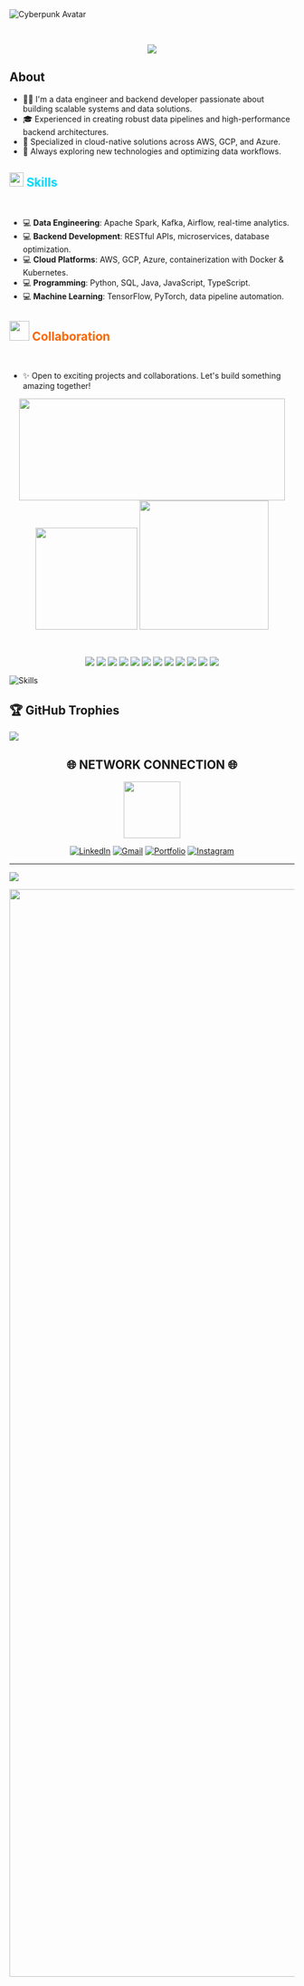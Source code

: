 <img src="https://github.com/Andessonreis/andessonreis/assets/105820333/65a5bf03-cc3a-44bd-8c38-542bf1a13a9f" alt="Cyberpunk Avatar" />

&nbsp; <!-- Add space -->

<p align="center">
  <a href="https://github.com/DenverCoder1/readme-typing-svg">
    <img src="https://readme-typing-svg.herokuapp.com?font=Impact&color=00D9FF&size=42&center=true&vCenter=true&width=600&height=100&lines=Welcome+to+my+profile;Data+Engineer;Backend+Developer" />
  </a>
</p>

## About

- 👨‍💻 I'm a data engineer and backend developer passionate about building scalable systems and data solutions.
- 🎓 Experienced in creating robust data pipelines and high-performance backend architectures.
- 💼 Specialized in cloud-native solutions across AWS, GCP, and Azure.
- 🌱 Always exploring new technologies and optimizing data workflows.

## <img src="https://media2.giphy.com/media/QssGEmpkyEOhBCb7e1/giphy.gif?cid=ecf05e47a0n3gi1bfqntqmob8g9aid1oyj2wr3ds3mg700bl&rid=giphy.gif" width="25" /><b style="color:#00D9FF;"> Skills</b>

<br />

- 💻 **Data Engineering**: Apache Spark, Kafka, Airflow, real-time analytics.
- 💻 **Backend Development**: RESTful APIs, microservices, database optimization.
- 💻 **Cloud Platforms**: AWS, GCP, Azure, containerization with Docker & Kubernetes.
- 💻 **Programming**: Python, SQL, Java, JavaScript, TypeScript.
- 💻 **Machine Learning**: TensorFlow, PyTorch, data pipeline automation.

## <img src="https://media.giphy.com/media/iY8CRBdQXODJSCERIr/giphy.gif" width="35" /><b style="color:#FF6600;"> Collaboration </b>

<br />

- ✨ Open to exciting projects and collaborations. Let's build something amazing together!

<div align="center">

  <img height="180em" width="470em" src="https://streak-stats.demolab.com/?user=andessonreis&theme=tokyonight" />
  
  <img height="180em" src="https://github-readme-stats.vercel.app/api/top-langs/?username=andessonreis&hide=html&layout=compact&langs_count=6&theme=tokyonight" />
  
  <img height="228em" src="https://github-profile-summary-cards.vercel.app/api/cards/profile-details?username=andessonreis&theme=tokyonight" />
  
</div>

&nbsp; <!-- Add space -->

<div align="center">
  <p align="center">
    <img src="https://img.shields.io/badge/Python-00D9FF?style=for-the-badge&logo=python&logoColor=white" />
    <img src="https://img.shields.io/badge/Apache_Spark-764BA2?style=for-the-badge&logo=apache-spark&logoColor=white" />
    <img src="https://img.shields.io/badge/Kafka-FF6600?style=for-the-badge&logo=apache-kafka&logoColor=white" />
    <img src="https://img.shields.io/badge/Airflow-3178C6?style=for-the-badge&logo=apache-airflow&logoColor=white" />
    <img src="https://img.shields.io/badge/AWS-00D9FF?style=for-the-badge&logo=amazon-aws&logoColor=white" />
    <img src="https://img.shields.io/badge/GoogleCloud-764BA2?style=for-the-badge&logo=google-cloud&logoColor=white" />
    <img src="https://img.shields.io/badge/Docker-00599C?style=for-the-badge&logo=docker&logoColor=white" />
    <img src="https://img.shields.io/badge/Kubernetes-3178C6?style=for-the-badge&logo=kubernetes&logoColor=white" />
    <img src="https://img.shields.io/badge/PostgreSQL-00D9FF?style=for-the-badge&logo=postgresql&logoColor=white" />
    <img src="https://img.shields.io/badge/TensorFlow-FF6600?style=for-the-badge&logo=tensorflow&logoColor=white" />
    <img src="https://img.shields.io/badge/Databricks-764BA2?style=for-the-badge&logo=databricks&logoColor=white" />
    <img src="https://img.shields.io/badge/Java-FF6600?style=for-the-badge&logo=openjdk&logoColor=white" />
  </p>
</div>

<img
  align="center"
  alt="Skills"
  src="https://skillicons.dev/icons?i=python,java,js,ts,aws,gcp,azure,docker,kubernetes,postgresql,mysql,git,github,vscode,postman,linux&perline=20"
/>

##

## 🏆 GitHub Trophies
![](https://github-profile-trophy.vercel.app/?username=andessonreis&theme=tokyonight&no-frame=false&no-bg=true&margin-w=45&column=-1)

<!-- ==================== CONTACT ==================== -->

<div align="center">

## 🌐 **NETWORK CONNECTION** 🌐

<img src="https://user-images.githubusercontent.com/74038190/212284087-bbe7e430-757e-4901-90bf-4cd2ce3e1852.gif" width="100">

[![LinkedIn](https://img.shields.io/badge/LinkedIn-Professional-0077B5?style=for-the-badge&logo=linkedin&logoColor=white&color=00D9FF)](https://www.linkedin.com/in/andesson-reis)
[![Gmail](https://img.shields.io/badge/Gmail-Contact-D14836?style=for-the-badge&logo=gmail&logoColor=white&color=667EEA)](mailto:andessonreys@gmail.com)
[![Portfolio](https://img.shields.io/badge/Portfolio-Website-00D9FF?style=for-the-badge&logo=vercel&logoColor=white&color=bb00ff)](https://andessonreis.vercel.app)
[![Instagram](https://img.shields.io/badge/Instagram-@andesson_reis-E4405F?style=for-the-badge&logo=instagram&logoColor=white&color=00D9FF)](https://www.instagram.com/andesson_reis)
</div>

---

[![](https://visitcount.itsvg.in/api?id=andessonreis&icon=0&color=10)](https://visitcount.itsvg.in)

<img src="https://www.animatedimages.org/data/media/562/animated-line-image-0184.gif" width="1920" />
